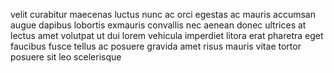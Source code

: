 velit curabitur maecenas luctus nunc ac orci egestas ac mauris accumsan augue
dapibus lobortis exmauris convallis nec aenean donec ultrices at lectus amet
volutpat ut dui lorem vehicula imperdiet litora erat pharetra eget faucibus
fusce tellus ac posuere gravida amet risus mauris vitae tortor posuere sit leo
scelerisque